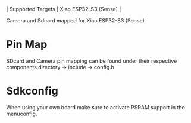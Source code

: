 | Supported Targets | Xiao ESP32-S3 (Sense)  |

Camera and Sdcard mapped for Xiao ESP32-S3 (Sense)   

# Pin Map

SDcard and Camera pin mapping can be found under their respective components directory -> include -> config.h

# Sdkconfig

When using your own board make sure to activate PSRAM support in the menuconfig.

